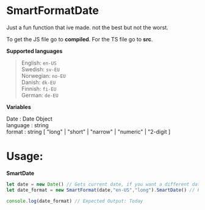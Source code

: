 # SmartFormatDate

Just a fun function that ive made.
not the best but not the worst.

To get the JS file go to **compiled**.
For the TS file go to **src**.

**Supported languages**

> English: ```en-US```\
> Swedish: ```sv-EU```\
> Norwegian: ```no-EU```\
> Danish: ```dk-EU```\
> Finnish: ```fi-EU```\
> German: ```de-EU```

**Variables**

Date : Date Object\
language : string\
format : string [ "long" | "short" | "narrow" | "numeric" | "2-digit ]

# Usage:

**SmartDate**

```javascript
let date = new Date() // Gets current date, if you want a different date then put an string. Example: Date("2023-1-1")
let date_format = new SmartFormat(date,"en-US","long").SmartDate() // Returns a string

console.log(date_format) // Expected Output: Today
```
